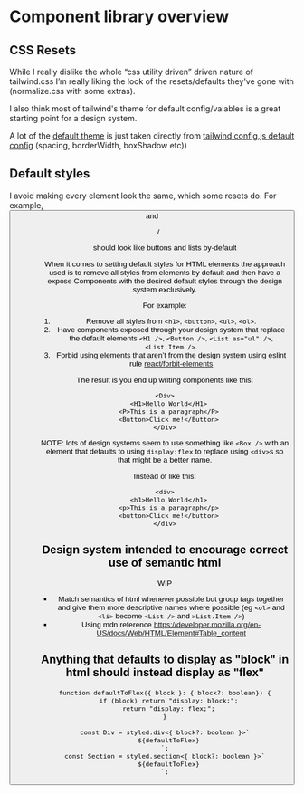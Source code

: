 # Component library overview

## CSS Resets

While I really dislike the whole “css utility driven” driven nature of tailwind.css I’m really liking the look of the resets/defaults they’ve gone with (normalize.css with some extras).

I also think most of tailwind's theme for default config/vaiables is a great starting point for a design system.

A lot of the [default theme](../packages/lib-design-system/src/theming/theme.tsx) is just taken directly from [tailwind.config.js default config](https://gist.github.com/benfurfie/2290b626b8964b6b0dd68394827868db) (spacing, borderWidth, boxShadow etc))

## Default styles

I avoid making every element look the same, which some resets do. For example, <button> and <ul>/<ol> should look like buttons and lists by-default

When it comes to setting default styles for HTML elements the approach used is to remove all styles from  elements by default and then have a expose Components with the desired default styles through the design system exclusively.

For example:

1. Remove all styles from `<h1>`, `<button>`, `<ul>`, `<ol>`.
2. Have components exposed through your design system that replace the default elements `<H1 />`, `<Button />`, `<List as="ul" />`, `<List.Item />`.
3. Forbid using elements that aren’t from the design system using eslint rule [react/forbit-elements](https://github.com/yannickcr/eslint-plugin-react/blob/master/docs/rules/forbid-elements.md)

The result is you end up writing components like this:

```tsx
<Div>
  <H1>Hello World</H1>
  <P>This is a paragraph</P>
  <Button>Click me!</Button>
</Div>
```

NOTE: lots of design systems seem to use something like `<Box />` with an element that defaults to using `display:flex` to replace using `<div>`s so that might be a better name.

Instead of like this:

```tsx
<div>
  <h1>Hello World</h1>
  <p>This is a paragraph</p>
  <button>Click me!</button>
</div>
```

## Design system intended to encourage correct use of semantic html

WIP

* Match semantics of html whenever possible but group tags together and give them more descriptive names where possible (eg `<ol>` and `<li>` become `<List />` and `>List.Item />`)
* Using mdn reference https://developer.mozilla.org/en-US/docs/Web/HTML/Element#Table_content

## Anything that defaults to display as "block" in html should instead display as "flex"

```tsx
function defaultToFlex({ block }: { block?: boolean}) {
  if (block) return "display: block;";
  return "display: flex;";
}

const Div = styled.div<{ block?: boolean }>`
  ${defaultToFlex}
`;
const Section = styled.section<{ block?: boolean }>`
  ${defaultToFlex}
`;
```
